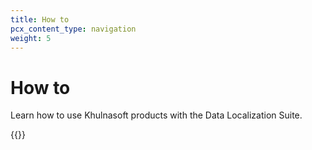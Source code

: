 ```yaml
---
title: How to
pcx_content_type: navigation
weight: 5
---
```


# How to

Learn how to use Khulnasoft products with the Data Localization Suite.

{{<directory-listing>}}